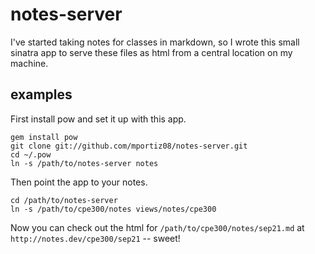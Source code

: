 # notes-server

I've started taking notes for classes in markdown, so I wrote this small sinatra app to serve these files as html from a central location on my machine.

## examples

First install pow and set it up with this app.

    gem install pow
    git clone git://github.com/mportiz08/notes-server.git
    cd ~/.pow
    ln -s /path/to/notes-server notes

Then point the app to your notes.

    cd /path/to/notes-server
    ln -s /path/to/cpe300/notes views/notes/cpe300

Now you can check out the html for `/path/to/cpe300/notes/sep21.md` at `http://notes.dev/cpe300/sep21` -- sweet!
